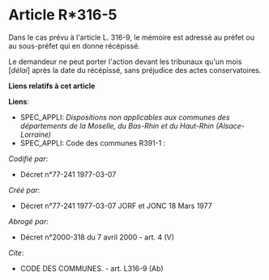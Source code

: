 # Article R*316-5

Dans le cas prévu à l'article L. 316-9, le mémoire est adressé au préfet ou au sous-préfet qui en donne récépissé.

Le demandeur ne peut porter l'action devant les tribunaux qu'un mois [*délai*] après la date du récépissé, sans préjudice des
actes conservatoires.

**Liens relatifs à cet article**

**Liens**:

  - SPEC_APPLI: *Dispositions non applicables aux communes des départements de la Moselle, du Bas-Rhin et du Haut-Rhin (Alsace-Lorraine)*
  - SPEC_APPLI: Code des communes R391-1 :

_Codifié par_:

  - Décret n°77-241 1977-03-07

_Créé par_:

  - Décret n°77-241 1977-03-07 JORF et JONC 18 Mars 1977

_Abrogé par_:

  - Décret n°2000-318 du 7 avril 2000 - art. 4 (V)

_Cite_:

  - CODE DES COMMUNES. - art. L316-9 (Ab)
